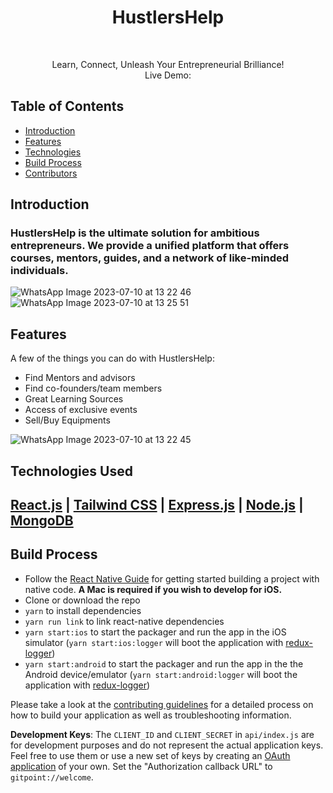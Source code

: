 <h1 align="center"> HustlersHelp </h1> <br>
<p align="center"></p>
<p align="center" font-size:22px>
 Learn, Connect, Unleash Your Entrepreneurial Brilliance! <br>
   Live Demo: <a href=""></a>
</p>

<!-- START doctoc generated TOC please keep comment here to allow auto update -->
<!-- DON'T EDIT THIS SECTION, INSTEAD RE-RUN doctoc TO UPDATE -->

## Table of Contents

- [Introduction](#introductions)
- [Features](#feature)
- [Technologies](#technologies)
- [Build Process](#build-process)
- [Contributors](#contributors)

<!-- END doctoc generated TOC please keep comment here to allow auto update -->

##  Introduction
<h3>HustlersHelp is the ultimate solution for ambitious entrepreneurs. We provide a unified platform that offers courses, mentors, guides, and a network of like-minded individuals. </h3>

![WhatsApp Image 2023-07-10 at 13 22 46](https://github.com/sshiwangi/HustlersHelp/assets/77582783/5539aee7-b530-49ad-a5f2-7904e0317e4d)
![WhatsApp Image 2023-07-10 at 13 25 51](https://github.com/sshiwangi/HustlersHelp/assets/77582783/cb6a9df4-75ce-4187-bd5b-3bb2350350c1)



## Features

A few of the things you can do with HustlersHelp:

-  Find Mentors and advisors
- Find co-founders/team members
- Great Learning Sources
- Access of exclusive events
- Sell/Buy Equipments

![WhatsApp Image 2023-07-10 at 13 22 45](https://github.com/sshiwangi/HustlersHelp/assets/77582783/9447b587-22f9-4f03-bbd5-ba19712c68d8)

## Technologies Used 
## [React.js](https://reactjs.org/) | [Tailwind CSS](https://tailwindcss.com/) | [Express.js](https://expressjs.com/) | [Node.js](https://nodejs.org/) | [MongoDB](https://www.mongodb.com/)


## Build  Process

- Follow the [React Native Guide](https://facebook.github.io/react-native/docs/getting-started.html) for getting started building a project with native code. **A Mac is required if you wish to develop for iOS.**
- Clone or download the repo
- `yarn` to install dependencies
- `yarn run link` to link react-native dependencies
- `yarn start:ios` to start the packager and run the app in the iOS simulator (`yarn start:ios:logger` will boot the application with [redux-logger](https://github.com/evgenyrodionov/redux-logger))
- `yarn start:android` to start the packager and run the app in the the Android device/emulator (`yarn start:android:logger` will boot the application with [redux-logger](https://github.com/evgenyrodionov/redux-logger))

Please take a look at the [contributing guidelines](./CONTRIBUTING.md) for a detailed process on how to build your application as well as troubleshooting information.

**Development Keys**: The `CLIENT_ID` and `CLIENT_SECRET` in `api/index.js` are for development purposes and do not represent the actual application keys. Feel free to use them or use a new set of keys by creating an [OAuth application](https://github.com/settings/applications/new) of your own. Set the "Authorization callback URL" to `gitpoint://welcome`.
